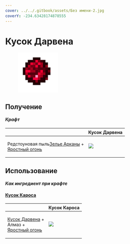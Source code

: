 ```yaml
---
cover: ../../.gitbook/assets/Без имени-2.jpg
coverY: -234.63428174878555
---
```


# Кусок Дарвена

<figure><img src="../../.gitbook/assets/darven_lump_128.png" alt=""><figcaption></figcaption></figure>

## Получение

#### _Крафт_

|                                                                                                                         |  Кусок Дарвена                              |
| ----------------------------------------------------------------------------------------------------------------------- | ------------------------------------------- |
| <p>Редстоуновая пыль<a href="weak_arcana_potion.md">Зелье Арканы</a> +<br><a href="fury_fire.md">Яростный огонь</a></p> | ![](../../.gitbook/assets/darven\_lump.png) |

## Использование

#### _Как ингредиент при крафте_

#### [Кусок Кароса](karos_lump.md)

|                                                                                                             |  Кусок Кароса                              |
| ----------------------------------------------------------------------------------------------------------- | ------------------------------------------ |
| <p><a href="darven_lump.md">Кусок Дарвена</a> +<br>Алмаз +<br><a href="fury_fire.md">Яростный огонь</a></p> | ![](../../.gitbook/assets/karos\_lump.png) |


